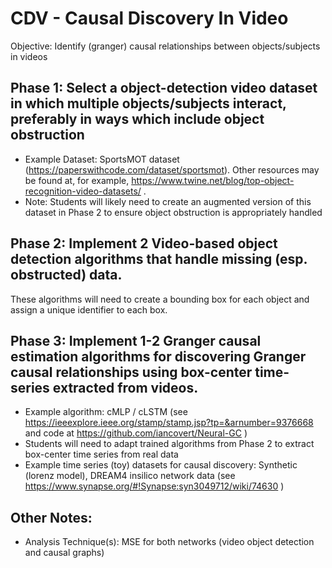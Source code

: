 # CDV - Causal Discovery In Video

Objective: Identify (granger) causal relationships between objects/subjects in videos

## Phase 1: Select a object-detection video dataset in which multiple objects/subjects interact, preferably in ways which include object obstruction
- Example Dataset: SportsMOT dataset (https://paperswithcode.com/dataset/sportsmot). Other resources may be found at, for example, https://www.twine.net/blog/top-object-recognition-video-datasets/ .
- Note: Students will likely need to create an augmented version of this dataset in Phase 2 to ensure object obstruction is appropriately handled

## Phase 2: Implement 2 Video-based object detection algorithms that handle missing (esp. obstructed) data. 
These algorithms will need to create a bounding box for each object and assign a unique identifier to each box.

## Phase 3: Implement 1-2 Granger causal estimation algorithms for discovering Granger causal relationships using box-center time-series extracted from videos.
- Example algorithm: cMLP / cLSTM (see https://ieeexplore.ieee.org/stamp/stamp.jsp?tp=&arnumber=9376668 and code at
https://github.com/iancovert/Neural-GC )
- Students will need to adapt trained algorithms from Phase 2 to extract box-center time series from real data
- Example time series (toy) datasets for causal discovery: Synthetic (lorenz model), DREAM4 insilico network data (see
https://www.synapse.org/#!Synapse:syn3049712/wiki/74630 )

## Other Notes:
- Analysis Technique(s): MSE for both networks (video object detection and causal graphs)
